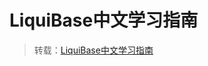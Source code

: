 # LiquiBase中文学习指南

> 转载：[LiquiBase中文学习指南](https://blog.csdn.net/u012934325/article/details/100652805)

